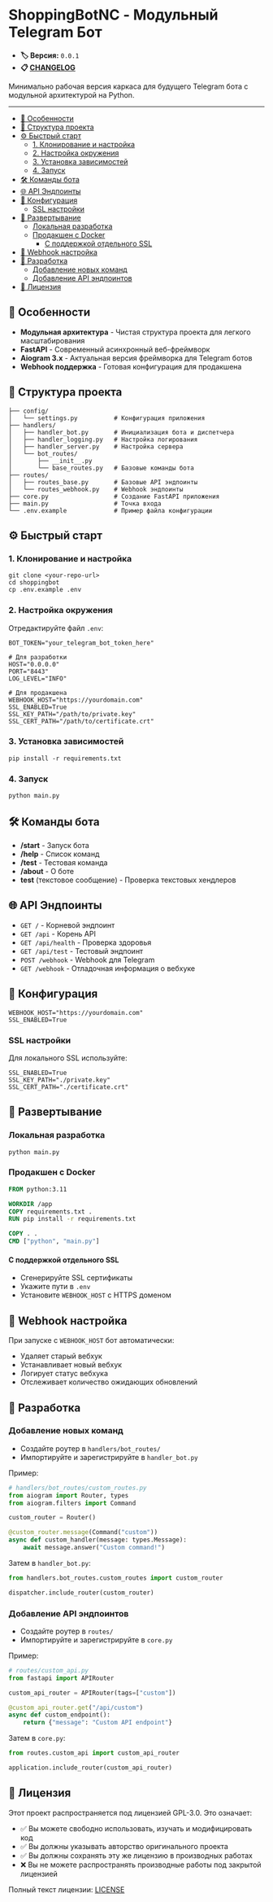 # ShoppingBotNC - Модульный Telegram Бот

* **🏷️ Версия:** `0.0.1`
* **📋 [CHANGELOG](CHANGELOG.md)**

Минимально рабочая версия каркаса для будущего Telegram бота с модульной архитектурой на Python.

---
- [🚀 Особенности](#-особенности)
- [📁 Структура проекта](#-структура-проекта)
- [⚙️ Быстрый старт](#️-быстрый-старт)
    - [1. Клонирование и настройка](#1-клонирование-и-настройка)
    - [2. Настройка окружения](#2-настройка-окружения)
    - [3. Установка зависимостей](#3-установка-зависимостей)
    - [4. Запуск](#4-запуск)
- [🛠 Команды бота](#-команды-бота)
- [🌐 API Эндпоинты](#-api-эндпоинты)
- [🔧 Конфигурация](#-конфигурация)
    - [SSL настройки](#ssl-настройки)
- [🚀 Развертывание](#-развертывание)
    - [Локальная разработка](#локальная-разработка)
    - [Продакшен с Docker](#продакшен-с-docker)
        - [С поддержкой отдельного SSL](#с-поддержкой-отдельного-ssl)
- [🔄 Webhook настройка](#-webhook-настройка)
- [🤝 Разработка](#-разработка)
    - [Добавление новых команд](#добавление-новых-команд)
    - [Добавление API эндпоинтов](#добавление-api-эндпоинтов)
- [📄 Лицензия](#-лицензия)


## 🚀 Особенности

* **Модульная архитектура** - Чистая структура проекта для легкого масштабирования
* **FastAPI** - Современный асинхронный веб-фреймворк
* **Aiogram 3.x** - Актуальная версия фреймворка для Telegram ботов
* **Webhook поддержка** - Готовая конфигурация для продакшена

## 📁 Структура проекта

```
├── config/
│   └── settings.py          # Конфигурация приложения
├── handlers/
│   ├── handler_bot.py       # Инициализация бота и диспетчера
│   ├── handler_logging.py   # Настройка логирования
│   ├── handler_server.py    # Настройка сервера
│   └── bot_routes/
│       ├── __init__.py
│       └── base_routes.py   # Базовые команды бота
├── routes/
│   ├── routes_base.py       # Базовые API эндпоинты
│   └── routes_webhook.py    # Webhook эндпоинты
├── core.py                  # Создание FastAPI приложения
├── main.py                  # Точка входа
└── .env.example             # Пример файла конфигурации
```

## ⚙️ Быстрый старт
### 1. Клонирование и настройка
```shell
git clone <your-repo-url>
cd shoppingbot
cp .env.example .env
```

### 2. Настройка окружения

Отредактируйте файл `.env`:
```shell
BOT_TOKEN="your_telegram_bot_token_here"

# Для разработки
HOST="0.0.0.0"
PORT="8443"
LOG_LEVEL="INFO"

# Для продакшена
WEBHOOK_HOST="https://yourdomain.com"
SSL_ENABLED=True
SSL_KEY_PATH="/path/to/private.key"
SSL_CERT_PATH="/path/to/certificate.crt"
```

### 3. Установка зависимостей
```shell
pip install -r requirements.txt
```

### 4. Запуск
```shell
python main.py
```

## 🛠 Команды бота

* **/start** - Запуск бота
* **/help** - Список команд
* **/test** - Тестовая команда
* **/about** - О боте
* **test** (текстовое сообщение) - Проверка текстовых хендлеров

## 🌐 API Эндпоинты

* `GET /` - Корневой эндпоинт
* `GET /api` - Корень API
* `GET /api/health` - Проверка здоровья
* `GET /api/test` - Тестовый эндпоинт
* `POST /webhook` - Webhook для Telegram
* `GET /webhook` - Отладочная информация о вебхуке

## 🔧 Конфигурация
```shell
WEBHOOK_HOST="https://yourdomain.com"
SSL_ENABLED=True
```

### SSL настройки

Для локального SSL используйте:
```shell
SSL_ENABLED=True
SSL_KEY_PATH="./private.key"
SSL_CERT_PATH="./certificate.crt"
```

## 🚀 Развертывание
### Локальная разработка
```shell
python main.py
```

### Продакшен с Docker
```dockerfile
FROM python:3.11

WORKDIR /app
COPY requirements.txt .
RUN pip install -r requirements.txt

COPY . .
CMD ["python", "main.py"]
```

#### С поддержкой отдельного SSL

* Сгенерируйте SSL сертификаты
* Укажите пути в `.env`
* Установите `WEBHOOK_HOST` с HTTPS доменом

## 🔄 Webhook настройка

При запуске с `WEBHOOK_HOST` бот автоматически:

* Удаляет старый вебхук
* Устанавливает новый вебхук
* Логирует статус вебхука
* Отслеживает количество ожидающих обновлений

## 🤝 Разработка
### Добавление новых команд

* Создайте роутер в `handlers/bot_routes/`
* Импортируйте и зарегистрируйте в `handler_bot.py`

Пример:
```python
# handlers/bot_routes/custom_routes.py
from aiogram import Router, types
from aiogram.filters import Command

custom_router = Router()

@custom_router.message(Command("custom"))
async def custom_handler(message: types.Message):
    await message.answer("Custom command!")
```

Затем в `handler_bot.py`:

```python
from handlers.bot_routes.custom_routes import custom_router

dispatcher.include_router(custom_router)
```

### Добавление API эндпоинтов

* Создайте роутер в `routes/`
* Импортируйте и зарегистрируйте в `core.py`

Пример:
```python
# routes/custom_api.py
from fastapi import APIRouter

custom_api_router = APIRouter(tags=["custom"])

@custom_api_router.get("/api/custom")
async def custom_endpoint():
    return {"message": "Custom API endpoint"}
```

Затем в `core.py`:
```python
from routes.custom_api import custom_api_router

application.include_router(custom_api_router)
```

## 📄 Лицензия

Этот проект распространяется под лицензией GPL-3.0. Это означает:

- ✅ Вы можете свободно использовать, изучать и модифицировать код
- ✅ Вы должны указывать авторство оригинального проекта
- ✅ Вы должны сохранять эту же лицензию в производных работах
- ❌ Вы не можете распространять производные работы под закрытой лицензией

Полный текст лицензии: [LICENSE](LICENSE)